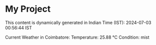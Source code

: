 # My Project

This content is dynamically generated in Indian Time (IST): 2024-07-03 00:56:44 IST


Current Weather in Coimbatore:
Temperature: 25.88 °C
Condition: mist
